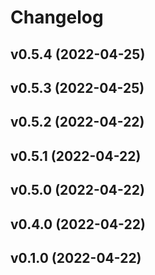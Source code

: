 # Changelog

<!--next-version-placeholder-->

## v0.5.4 (2022-04-25)


## v0.5.3 (2022-04-25)


## v0.5.2 (2022-04-22)


## v0.5.1 (2022-04-22)


## v0.5.0 (2022-04-22)


## v0.4.0 (2022-04-22)


## v0.1.0 (2022-04-22)

